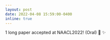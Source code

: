 ```yaml
---
layout: post
date: 2022-04-08 15:59:00-0400
inline: true
---
```


1 long paper accepted at NAACL2022! (Oral) :tada: :sparkles: